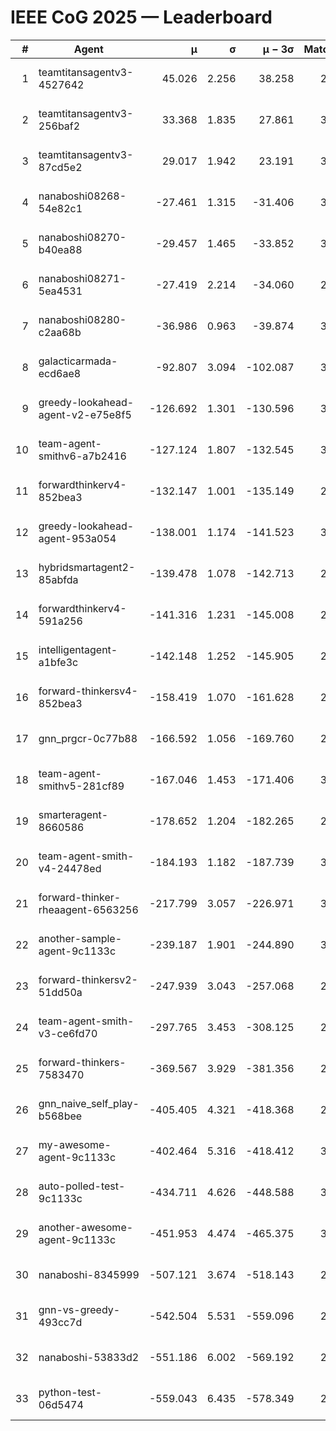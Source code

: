 # IEEE CoG 2025 — Leaderboard

| # | Agent | μ | σ | μ − 3σ | Matches | Updated |
|---:|---|---:|---:|---:|---:|---|
| 1 | teamtitansagentv3-4527642 | 45.026 | 2.256 | 38.258 | 2656 | 2025-09-01 17:32 |
| 2 | teamtitansagentv3-256baf2 | 33.368 | 1.835 | 27.861 | 3174 | 2025-09-01 17:32 |
| 3 | teamtitansagentv3-87cd5e2 | 29.017 | 1.942 | 23.191 | 3078 | 2025-09-01 17:32 |
| 4 | nanaboshi08268-54e82c1 | -27.461 | 1.315 | -31.406 | 3240 | 2025-09-01 17:32 |
| 5 | nanaboshi08270-b40ea88 | -29.457 | 1.465 | -33.852 | 3280 | 2025-09-01 17:32 |
| 6 | nanaboshi08271-5ea4531 | -27.419 | 2.214 | -34.060 | 2940 | 2025-09-01 17:32 |
| 7 | nanaboshi08280-c2aa68b | -36.986 | 0.963 | -39.874 | 3280 | 2025-09-01 17:32 |
| 8 | galacticarmada-ecd6ae8 | -92.807 | 3.094 | -102.087 | 3000 | 2025-09-01 17:32 |
| 9 | greedy-lookahead-agent-v2-e75e8f5 | -126.692 | 1.301 | -130.596 | 3488 | 2025-09-01 17:32 |
| 10 | team-agent-smithv6-a7b2416 | -127.124 | 1.807 | -132.545 | 3420 | 2025-09-01 17:32 |
| 11 | forwardthinkerv4-852bea3 | -132.147 | 1.001 | -135.149 | 2603 | 2025-09-01 17:32 |
| 12 | greedy-lookahead-agent-953a054 | -138.001 | 1.174 | -141.523 | 3368 | 2025-09-01 17:32 |
| 13 | hybridsmartagent2-85abfda | -139.478 | 1.078 | -142.713 | 2558 | 2025-09-01 17:32 |
| 14 | forwardthinkerv4-591a256 | -141.316 | 1.231 | -145.008 | 2486 | 2025-09-01 17:32 |
| 15 | intelligentagent-a1bfe3c | -142.148 | 1.252 | -145.905 | 2835 | 2025-09-01 17:32 |
| 16 | forward-thinkersv4-852bea3 | -158.419 | 1.070 | -161.628 | 2459 | 2025-09-01 17:32 |
| 17 | gnn_prgcr-0c77b88 | -166.592 | 1.056 | -169.760 | 2600 | 2025-09-01 17:32 |
| 18 | team-agent-smithv5-281cf89 | -167.046 | 1.453 | -171.406 | 3100 | 2025-09-01 17:32 |
| 19 | smarteragent-8660586 | -178.652 | 1.204 | -182.265 | 2559 | 2025-09-01 17:32 |
| 20 | team-agent-smith-v4-24478ed | -184.193 | 1.182 | -187.739 | 3320 | 2025-09-01 17:32 |
| 21 | forward-thinker-rheaagent-6563256 | -217.799 | 3.057 | -226.971 | 3394 | 2025-09-01 17:32 |
| 22 | another-sample-agent-9c1133c | -239.187 | 1.901 | -244.890 | 3300 | 2025-09-01 17:32 |
| 23 | forward-thinkersv2-51dd50a | -247.939 | 3.043 | -257.068 | 2694 | 2025-09-01 17:32 |
| 24 | team-agent-smith-v3-ce6fd70 | -297.765 | 3.453 | -308.125 | 2920 | 2025-09-01 17:32 |
| 25 | forward-thinkers-7583470 | -369.567 | 3.929 | -381.356 | 2980 | 2025-09-01 17:32 |
| 26 | gnn_naive_self_play-b568bee | -405.405 | 4.321 | -418.368 | 2000 | 2025-09-01 17:32 |
| 27 | my-awesome-agent-9c1133c | -402.464 | 5.316 | -418.412 | 3240 | 2025-09-01 17:32 |
| 28 | auto-polled-test-9c1133c | -434.711 | 4.626 | -448.588 | 3340 | 2025-09-01 17:32 |
| 29 | another-awesome-agent-9c1133c | -451.953 | 4.474 | -465.375 | 3240 | 2025-09-01 17:32 |
| 30 | nanaboshi-8345999 | -507.121 | 3.674 | -518.143 | 2780 | 2025-09-01 17:32 |
| 31 | gnn-vs-greedy-493cc7d | -542.504 | 5.531 | -559.096 | 2760 | 2025-09-01 17:32 |
| 32 | nanaboshi-53833d2 | -551.186 | 6.002 | -569.192 | 2980 | 2025-09-01 17:32 |
| 33 | python-test-06d5474 | -559.043 | 6.435 | -578.349 | 2460 | 2025-09-01 17:32 |
